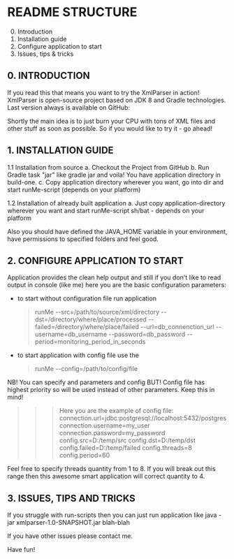# README STRUCTURE
0. Introduction
1. Installation guide
2. Configure application to start
3. Issues, tips & tricks 


## 0. INTRODUCTION
If you read this that means you want to try the XmlParser in action!
XmlParser is open-source project based on JDK 8 and Gradle technologies.
Last version always is available on GitHub: 

Shortly the main idea is to just burn your CPU with tons of XML files and other stuff as soon as possible.
So if you would like to try it - go ahead!

## 1. INSTALLATION GUIDE
1.1 Installation from source
a. Checkout the Project from GitHub
b. Run Gradle task "jar" like 
    gradle jar
and voila! You have application directory in build-one.
c. Copy application directory wherever you want, go into dir and start runMe-script (depends on your platform)

1.2 Installation of already built application
a. Just copy application-directory wherever you want and start runMe-script sh/bat - depends on your platform

Also you should have defined the JAVA_HOME variable in your environment, have permissions to specified folders and feel good.

## 2. CONFIGURE APPLICATION TO START
Application provides the clean help output and still if you don't like to read output in console (like me) 
here you are the basic configuration parameters:

- to start without configuration file run application
  > runMe --src=/path/to/source/xml/directory --dst=/directory/where/place/processed --failed=/directory/where/place/failed --url=db_connenction_url --username=db_username --password=db_password --period=monitoring_period_in_seconds

- to start application with config file use the 
  > runMe --config=/path/to/config/file

NB! You can specify and parameters and config BUT! Config file has highest priority so will be used instead of other parameters. Keep this in mind!

>>> Here you are the example of config file:
connection.url=jdbc:postgresql://localhost:5432/postgres
connection.username=my_user
connection.password=my_password
config.src=D:/temp/src
config.dst=D:/temp/dst
config.failed=D:/temp/failed
config.threads=8
config.period=60

Feel free to specify threads quantity from 1 to 8. If you will break out this range then this awesome smart application will correct quantity to 4.


## 3. ISSUES, TIPS AND TRICKS 
If you struggle with run-scripts then you can just run application like
   java -jar xmlparser-1.0-SNAPSHOT.jar blah-blah

If you have other issues please contact me.

Have fun!

